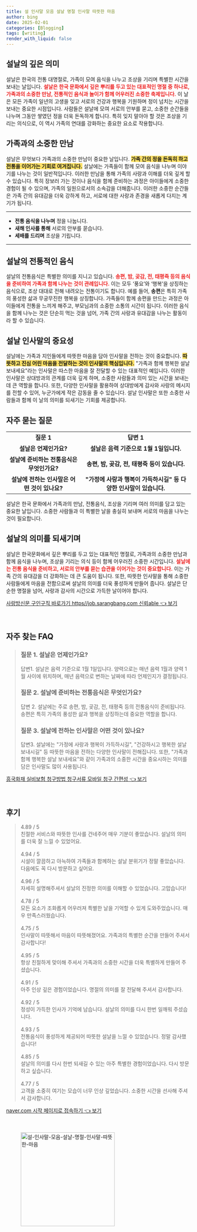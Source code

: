 ```yaml
---
title: 설 인사말 모음 설날 명절 인사말 따뜻한 마음
author: bing
date: 2025-02-01
categories: [Blogging]
tags: [writing]
render_with_liquid: false
---
```



<h2 id='설날의 의미'>설날의 깊은 의미</h2>

<p>설날은 한국의 전통 대명절로, 가족이 모여 음식을 나누고 조상을 기리며 특별한 시간을 보내는 날입니다. <b><span style="color: #ee2323;">설날은 한국 문화에서 깊은 뿌리를 두고 있는 대표적인 명절 중 하나로, 가족과의 소중한 만남, 전통적인 음식과 놀이가 함께 어우러진 소중한 축제입니다.</span></b> 이 날은 모든 가족이 일년의 고생을 잊고 서로의 건강과 행복을 기원하며 정이 넘치는 시간을 보내는 중요한 시점입니다. 사람들은 설날에 모여 서로의 안부를 묻고, 소중한 순간들을 나누며 그동안 쌓였던 정을 더욱 돈독하게 합니다. 특히 잊지 말아야 할 것은 조상을 기리는 의식으로, 이 역시 가족의 연대를 강화하는 중요한 요소로 작용합니다.</p>

<h2 id='가족과의 소중한 만남'>가족과의 소중한 만남</h2>

<p>설날은 무엇보다 가족과의 소중한 만남이 중요한 날입니다. <b><span style="background-color: #ffe066;">가족 간의 정을 돈독히 하고 전통을 이어가는 기회로 여겨집니다.</span></b> 설날에는 가족들이 함께 모여 음식을 나누며 이야기를 나누는 것이 일반적입니다. 이러한 만남을 통해 가족의 사랑과 이해를 더욱 깊게 할 수 있습니다. 특히 장보러 가는 것이나 음식을 함께 준비하는 과정은 아이들에게 소중한 경험이 될 수 있으며, 가족의 일원으로서의 소속감을 더해줍니다. 이러한 소중한 순간들은 가족 간의 유대감을 더욱 강하게 하고, 서로에 대한 사랑과 존경을 새롭게 다지는 계기가 됩니다.</p>

<hr />

<ul>
    <li><b>전통 음식을 나누며</b> 정을 나눕니다.</li>
    <li><b>새해 인사를 통해</b> 서로의 안부를 묻습니다.</li>
    <li><b>세배를 드리며</b> 조상을 기립니다.</li>
</ul>

<hr />

<h2 id='전통적인 음식과 놀이'>설날의 전통적인 음식</h2>

<p>설날의 전통음식은 특별한 의미를 지니고 있습니다. <b><span style="color: #ee2323;">송편, 밤, 곶감, 전, 태평죽 등의 음식을 준비하여 가족과 함께 나누는 것이 관례입니다.</span></b> 이는 모두 ‘풍요’와 ‘행복’을 상징하는 음식으로, 조상 대대로 전해 내려오는 전통이기도 합니다. 예를 들어, <b>송편</b>은 특히 가족의 풍성한 삶과 무궁무진한 행복을 상징합니다. 가족들이 함께 송편을 만드는 과정은 아이들에게 전통을 느끼게 해주고, 부모님과의 소중한 소통의 시간이 됩니다. 이러한 음식을 함께 나누는 것은 단순히 먹는 것을 넘어, 가족 간의 사랑과 유대감을 나누는 활동이라 할 수 있습니다.</p>

<h2 id='설날의 인사말'>설날 인사말의 중요성</h2>

<p>설날에는 가족과 지인들에게 따뜻한 마음을 담아 인사말을 전하는 것이 중요합니다. <b><span style="background-color: #ffe066;">따뜻하고 진심 어린 마음을 전달하는 것이 인사말의 핵심입니다.</span></b> "가족과 함께 행복한 설날 보내세요"라는 인사말은 따스한 마음을 잘 전달할 수 있는 대표적인 예입니다. 이러한 인사말은 상대방과의 관계를 더욱 깊게 하며, 소중한 사람들과 의미 있는 시간을 보내는 데 큰 역할을 합니다. 또한, 다양한 인사말을 활용하여 상대방에게 감사와 사랑의 메시지를 전할 수 있어, 누군가에게 작은 감동을 줄 수 있습니다. 설날 인사말은 또한 소중한 사람들과 함께 이 날의 의미를 되새기는 기회를 제공합니다.</p>

<h2 id='자주 묻는 질문'>자주 묻는 질문</h2>

<table>
    <tr>
        <td style="text-align: center; height: 17px;"><b>질문 1</b></td>
        <td style="text-align: center; height: 17px;"><b>답변 1</b></td>
    </tr>
    <tr>
        <td style="text-align: center; height: 17px;"><b>설날은 언제인가요?</b></td>
        <td style="text-align: center; height: 17px;"><b>설날은 음력 기준으로 1월 1일입니다.</b></td>
    </tr>
    <tr>
        <td style="text-align: center; height: 17px;"><b>설날에 준비하는 전통음식은 무엇인가요?</b></td>
        <td style="text-align: center; height: 17px;"><b>송편, 밤, 곶감, 전, 태평죽 등이 있습니다.</b></td>
    </tr>
    <tr>
        <td style="text-align: center; height: 17px;"><b>설날에 전하는 인사말은 어떤 것이 있나요?</b></td>
        <td style="text-align: center; height: 17px;"><b>"가정에 사랑과 행복이 가득하시길" 등 다양한 인사말이 있습니다.</b></td>
    </tr>
</table>

<p>설날은 한국 문화에서 가족과의 만남, 전통음식, 조상을 기리며 여러 의미를 담고 있는 중요한 날입니다. 소중한 사람들과 이 특별한 날을 충실히 보내며 서로의 마음을 나누는 것이 필요합니다.</p>

<h2 id='결론'>설날의 의미를 되새기며</h2>

<p>설날은 한국문화에서 깊은 뿌리를 두고 있는 대표적인 명절로, 가족과의 소중한 만남과 함께 음식을 나누며, 조상을 기리는 의식 등이 함께 어우러진 소중한 시간입니다. <b><span style="color: #ee2323;">설날에는 전통 음식을 준비하고, 서로의 안부를 묻는 습관을 이어가는 것이 중요합니다.</span></b> 이는 가족 간의 유대감을 더 강화하는 데 큰 도움이 됩니다. 또한, 따뜻한 인사말을 통해 소중한 사람들에게 마음을 전함으로써 설날의 의미를 더욱 풍성하게 만들어 줍니다. 설날은 단순한 명절을 넘어, 사랑과 감사의 시간으로 가득한 날이어야 합니다.</p>


<p><a class="click-button" title="사랑방신문 구인구직 바로가기 https//job.sarangbang.com 신뢰able" href="https://blackassets.github.io/posts/%EC%82%AC%EB%9E%91%EB%B0%A9%EC%8B%A0%EB%AC%B8-%EA%B5%AC%EC%9D%B8%EA%B5%AC%EC%A7%81-%EB%B0%94%EB%A1%9C%EA%B0%80%EA%B8%B0-httpsjob.sarangbang.com-%EC%8B%A0%EB%A2%B0able/" rel="dofollow">사랑방신문 구인구직 바로가기 https//job.sarangbang.com 신뢰able 👈 보기</a></p><br>
<h2 id='자주_찾는_FAQ'>자주 찾는 FAQ</h2>
<div itemscope="" itemtype="https://schema.org/FAQPage"> 
<blockquote> 
<div itemscope="" itemprop="mainEntity" itemtype="https://schema.org/Question"> 
<h3 itemprop="name">질문 1. 설날은 언제인가요? </h3> 
<div itemscope="" itemprop="acceptedAnswer" itemtype="https://schema.org/Answer"> 
<span itemprop="text"> 
<p>답변1. 설날은 음력 기준으로 1월 1일입니다. 양력으로는 매년 음력 1월과 양력 1월 사이에 위치하며, 매년 음력으로 변하는 날짜에 따라 언제인지가 결정됩니다.</p> 
</span> 
</div> 
</div> 
<div itemscope="" itemprop="mainEntity" itemtype="https://schema.org/Question"> 
<h3 itemprop="name">질문 2. 설날에 준비하는 전통음식은 무엇인가요? </h3> 
<div itemscope="" itemprop="acceptedAnswer" itemtype="https://schema.org/Answer"> 
<span itemprop="text"> 
<p>답변 2. 설날에는 주로 송편, 밤, 곶감, 전, 태평죽 등의 전통음식이 준비됩니다. 송편은 특히 가족의 풍성한 삶과 행복을 상징하는데 중요한 역할을 합니다.</p> 
</span> 
</div> 
</div> 
<div itemscope="" itemprop="mainEntity" itemtype="https://schema.org/Question"> 
<h3 itemprop="name">질문 3. 설날에 전하는 인사말은 어떤 것이 있나요? </h3> 
<div itemscope="" itemprop="acceptedAnswer" itemtype="https://schema.org/Answer"> 
<span itemprop="text"> 
<p>답변3. 설날에는 "가정에 사랑과 행복이 가득하시길", "건강하시고 행복한 설날 보내시길" 등 따뜻한 마음을 전하는 다양한 인사말이 전해집니다. 또한, "가족과 함께 행복한 설날 보내세요"와 같이 가족과의 소중한 시간을 중요시하는 의미를 담은 인사말도 많이 사용됩니다.</p> 
</span> 
</div> 
</div> 
</blockquote> 
</div>
<p><a class="click-button" title="흥국화재 실비보험 청구방법 청구서류 모바일 청구 간편성" href="https://blackassets.github.io/posts/%ED%9D%A5%EA%B5%AD%ED%99%94%EC%9E%AC-%EC%8B%A4%EB%B9%84%EB%B3%B4%ED%97%98-%EC%B2%AD%EA%B5%AC%EB%B0%A9%EB%B2%95-%EC%B2%AD%EA%B5%AC%EC%84%9C%EB%A5%98-%EB%AA%A8%EB%B0%94%EC%9D%BC-%EC%B2%AD%EA%B5%AC-%EA%B0%84%ED%8E%B8%EC%84%B1/" rel="dofollow">흥국화재 실비보험 청구방법 청구서류 모바일 청구 간편성 👈 보기</a></p><br>
<h2 id='후기'>후기</h2>
<div itemscope itemtype="https://schema.org/Product">
  <blockquote>
  <div itemprop="review" itemscope itemtype="https://schema.org/Review">
      <div itemprop="reviewRating" itemscope itemtype="https://schema.org/Rating"> <span itemprop="ratingValue">4.89</span> / <span itemprop="bestRating">5</span> </div>
      <span itemprop="reviewBody">친절한 서비스와 따뜻한 인사를 건네주어 매우 기분이 좋았습니다. 설날의 의미를 더욱 잘 느낄 수 있었어요.</span>
  </div>
  <br>
  <div itemprop="review" itemscope itemtype="https://schema.org/Review">
      <div itemprop="reviewRating" itemscope itemtype="https://schema.org/Rating"> <span itemprop="ratingValue">4.94</span> / <span itemprop="bestRating">5</span> </div>
      <span itemprop="reviewBody">시설이 깔끔하고 아늑하여 가족들과 함께하는 설날 분위기가 정말 좋았습니다. 다음에도 꼭 다시 방문하고 싶어요.</span>
  </div>
  <br>
  <div itemprop="review" itemscope itemtype="https://schema.org/Review">
      <div itemprop="reviewRating" itemscope itemtype="https://schema.org/Rating"> <span itemprop="ratingValue">4.96</span> / <span itemprop="bestRating">5</span> </div>
      <span itemprop="reviewBody">자세히 설명해주셔서 설날의 진정한 의미를 이해할 수 있었습니다. 고맙습니다!</span>
  </div>
  <br>
  <div itemprop="review" itemscope itemtype="https://schema.org/Review">
      <div itemprop="reviewRating" itemscope itemtype="https://schema.org/Rating"> <span itemprop="ratingValue">4.78</span> / <span itemprop="bestRating">5</span> </div>
      <span itemprop="reviewBody">모든 요소가 조화롭게 어우러져 특별한 날을 기억할 수 있게 도와주었습니다. 매우 만족스러웠습니다.</span>
  </div>
  <br>
  <div itemprop="review" itemscope itemtype="https://schema.org/Review">
      <div itemprop="reviewRating" itemscope itemtype="https://schema.org/Rating"> <span itemprop="ratingValue">4.75</span> / <span itemprop="bestRating">5</span> </div>
      <span itemprop="reviewBody">인사말이 따뜻해서 마음이 따뜻해졌어요. 가족과의 특별한 순간을 만들어 주셔서 감사합니다!</span>
  </div>
  <br>
  <div itemprop="review" itemscope itemtype="https://schema.org/Review">
      <div itemprop="reviewRating" itemscope itemtype="https://schema.org/Rating"> <span itemprop="ratingValue">4.95</span> / <span itemprop="bestRating">5</span> </div>
      <span itemprop="reviewBody">항상 친절하게 맞이해 주셔서 가족과의 소중한 시간을 더욱 특별하게 만들어 주셨습니다.</span>
  </div>
  <br>
  <div itemprop="review" itemscope itemtype="https://schema.org/Review">
      <div itemprop="reviewRating" itemscope itemtype="https://schema.org/Rating"> <span itemprop="ratingValue">4.91</span> / <span itemprop="bestRating">5</span> </div>
      <span itemprop="reviewBody">아주 인상 깊은 경험이었습니다. 명절의 의미를 잘 전달해 주셔서 감사합니다.</span>
  </div>
  <br>
  <div itemprop="review" itemscope itemtype="https://schema.org/Review">
      <div itemprop="reviewRating" itemscope itemtype="https://schema.org/Rating"> <span itemprop="ratingValue">4.92</span> / <span itemprop="bestRating">5</span> </div>
      <span itemprop="reviewBody">정성이 가득한 인사가 기억에 남습니다. 설날의 의미를 다시 한번 일깨워 주셨습니다.</span>
  </div>
  <br>
  <div itemprop="review" itemscope itemtype="https://schema.org/Review">
      <div itemprop="reviewRating" itemscope itemtype="https://schema.org/Rating"> <span itemprop="ratingValue">4.93</span> / <span itemprop="bestRating">5</span> </div>
      <span itemprop="reviewBody">전통음식이 풍성하게 제공되어 따뜻한 설날을 느낄 수 있었습니다. 정말 감사했습니다!</span>
  </div>
  <br>
  <div itemprop="review" itemscope itemtype="https://schema.org/Review">
      <div itemprop="reviewRating" itemscope itemtype="https://schema.org/Rating"> <span itemprop="ratingValue">4.85</span> / <span itemprop="bestRating">5</span> </div>
      <span itemprop="reviewBody">설날의 의미를 다시 한번 되새길 수 있는 아주 특별한 경험이었습니다. 다시 방문하고 싶습니다.</span>
  </div>
  <br>
  <div itemprop="review" itemscope itemtype="https://schema.org/Review">
      <div itemprop="reviewRating" itemscope itemtype="https://schema.org/Rating"> <span itemprop="ratingValue">4.77</span> / <span itemprop="bestRating">5</span> </div>
      <span itemprop="reviewBody">고객을 소중히 여기는 모습이 너무 인상 깊었습니다. 소중한 시간을 선사해 주셔서 감사합니다.</span>
  </div>
  </blockquote>
</div>
<p><a class="click-button" title="naver.com 시작 페이지로 접속하기" href="https://blackassets.github.io/posts/naver.com-%EC%8B%9C%EC%9E%91-%ED%8E%98%EC%9D%B4%EC%A7%80%EB%A1%9C-%EC%A0%91%EC%86%8D%ED%95%98%EA%B8%B0/" rel="dofollow">naver.com 시작 페이지로 접속하기 👈 보기</a></p><br>
<figure class="image"><img src="https://blackassets.github.io/assets/img/thumbnail/설-인사말-모음-설날-명절-인사말-따뜻한-마음.webp" alt="설-인사말-모음-설날-명절-인사말-따뜻한-마음" width="256" height="256"></figure>